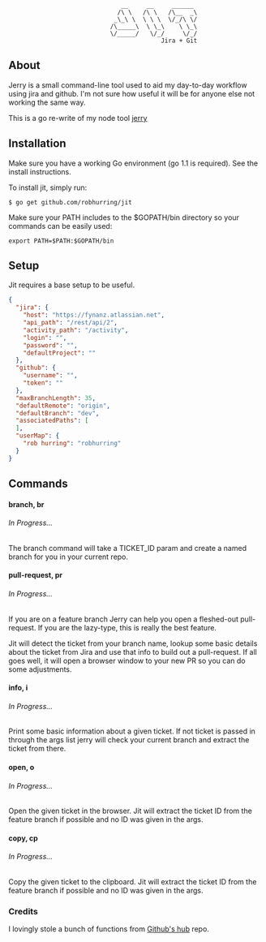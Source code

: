                                    __     __     ______
                                  /\ \   /\ \   /\__  _\
                                 _\_\ \  \ \ \  \/_/\ \/
                                /\_____\  \ \_\    \ \_\
                                \/_____/   \/_/     \/_/
                                              Jira + Git

## About

Jerry is a small command-line tool used to aid my day-to-day workflow using jira
and github. I'm not sure how useful it will be for anyone else not working the same way.

This is a go re-write of my node tool [jerry](https://github.com/robhurring/jerry)

## Installation

Make sure you have a working Go environment (go 1.1 is required). See the install instructions.

To install jit, simply run:

`$ go get github.com/robhurring/jit`

Make sure your PATH includes to the $GOPATH/bin directory so your commands can be easily used:

`export PATH=$PATH:$GOPATH/bin`

## Setup

Jit requires a base setup to be useful.

```json
{
  "jira": {
    "host": "https://fynanz.atlassian.net",
    "api_path": "/rest/api/2",
    "activity_path": "/activity",
    "login": "",
    "password": "",
    "defaultProject": ""
  },
  "github": {
    "username": "",
    "token": ""
  },
  "maxBranchLength": 35,
  "defaultRemote": "origin",
  "defaultBranch": "dev",
  "associatedPaths": [
  ],
  "userMap": {
    "rob hurring": "robhurring"
  }
}
```

## Commands

#### branch, br
###### In Progress...

The branch command will take a TICKET_ID param and create a named branch for you in your current repo.

#### pull-request, pr
###### In Progress...

If you are on a feature branch Jerry can help you open a fleshed-out pull-request. If you are the lazy-type, this is really the best feature.

Jit will detect the ticket from your branch name, lookup some basic details about the ticket from Jira and use that info to build out a pull-request. If all goes well, it will open a browser window to your new PR so you can do some adjustments.

#### info, i
###### In Progress...

Print some basic information about a given ticket. If not ticket is passed in through the args list jerry will check your current branch and extract the ticket from there.

#### open, o
###### In Progress...

Open the given ticket in the browser. Jit will extract the ticket ID from the feature branch if possible and no ID was given in the args.

#### copy, cp
###### In Progress...

Copy the given ticket to the clipboard. Jit will extract the ticket ID from the feature branch if possible and no ID was given in the args.


### Credits

I lovingly stole a bunch of functions from [Github's hub](https://github.com/github/hub) repo.
